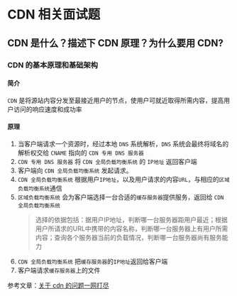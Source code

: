 # CDN 相关面试题

## CDN 是什么？描述下 CDN 原理？为什么要⽤ CDN?

### CDN 的基本原理和基础架构
#### 简介
`CDN` 是将源站内容分发至最接近用户的节点，使用户可就近取得所需内容，提高用户访问的响应速度和成功率

#### 原理
1. 当客户端请求一个资源时，经过本地 `DNS` 系统解析，`DNS` 系统会最终将域名的解析权交给 `CNAME` 指向的 `CDN 专用 DNS 服务器`
2. `CDN 专用 DNS 服务器` 将 `CDN 全局负载均衡系统` 的 `IP地址` 返回客户端
3. 客户端向 `CDN 全局负载均衡系统` 发起请求。
4. `CDN 全局负载均衡系统` 根据用户`IP地址`，以及用户请求的内容`URL`，与相应的`区域负载均衡系统`通信
5. `区域负载均衡系统` 会为客户端选择一台合适的`缓存服务器`提供服务，返回给 `CDN 全局负载均衡系统`
    > 选择的依据包括：据用户IP地址，判断哪一台服务器距用户最近；根据用户所请求的URL中携带的内容名称，判断哪一台服务器上有用户所需内容；查询各个服务器当前的负载情况，判断哪一台服务器尚有服务能力
6. `CDN 全局负载均衡系统` 把`缓存服务器`的`IP地址`返回给客户端
7. 客户端请求`缓存服务器`上的文件

参考文章：[关于 cdn 的问题一网打尽](https://juejin.cn/post/6844903604596244493#heading-5)






















































